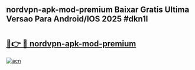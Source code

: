 ## nordvpn-apk-mod-premium Baixar Gratis Ultima Versao Para Android/IOS 2025 #dkn1l

# <h2><a href="https://ainizakaria.my?title=nordvpn-apk-mod-premium&ref=20M">🔗👉 🔴 nordvpn-apk-mod-premium</a></h2>

[![acn](https://github.com/user-attachments/assets/0f9c940e-d8b0-45ae-aac7-cd30a18b3e1c)](https://ainizakaria.my?title=nordvpn-apk-mod-premium&ref=20M)

